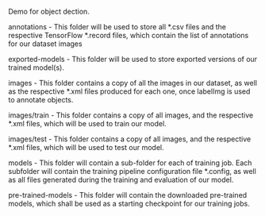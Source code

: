 Demo for object dection.

annotations - This folder will be used to store all *.csv files and the respective TensorFlow *.record files, which contain the list of annotations for our dataset images

exported-models - This folder will be used to store exported versions of our trained model(s).


images - This folder contains a copy of all the images in our dataset, as well as the respective *.xml files produced for each one, once labelImg is used to annotate objects.


images/train - This folder contains a copy of all images, and the respective *.xml files, which will be used to train our model.


images/test - This folder contains a copy of all images, and the respective *.xml files, which will be used to test our model.


models - This folder will contain a sub-folder for each of training job. Each subfolder will contain the training pipeline configuration file *.config, as well as all files generated during the training and evaluation of our model.


pre-trained-models - This folder will contain the downloaded pre-trained models, which shall be used as a starting checkpoint for our training jobs.
